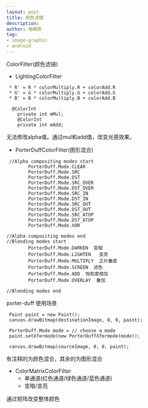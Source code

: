 ```yaml
---
layout: post
title: 颜色滤镜
description: 
author: 电解质
tag: 
- image-graphic
- android
---
```


ColorFilter(颜色滤镜)
- LightingColorFilter
```
 * R' = R * colorMultiply.R + colorAdd.R
 * G' = G * colorMultiply.G + colorAdd.G
 * B' = B * colorMultiply.B + colorAdd.B
 
  @ColorInt
    private int mMul;
    @ColorInt
    private int mAdd;
```
无法修改alpha值。通过mul和add值，改变光感效果。

- PorterDuffColorFilter(图形混合)
```
 //Alpha compositing modes start 
        PorterDuff.Mode.CLEAR
        PorterDuff.Mode.SRC
        PorterDuff.Mode.DST
        PorterDuff.Mode.SRC_OVER
        PorterDuff.Mode.DST_OVER
        PorterDuff.Mode.SRC_IN
        PorterDuff.Mode.DST_IN
        PorterDuff.Mode.SRC_OUT
        PorterDuff.Mode.DST_OUT
        PorterDuff.Mode.SRC_ATOP
        PorterDuff.Mode.DST_ATOP
        PorterDuff.Mode.XOR
        
//Alpha compositing modes end
//Blending modes start 
        PorterDuff.Mode.DARKEN  变暗
        PorterDuff.Mode.LIGHTEN   变亮
        PorterDuff.Mode.MULTIPLY  正片叠底
        PorterDuff.Mode.SCREEN  滤色   
        PorterDuff.Mode.ADD  饱和度相加
        PorterDuff.Mode.OVERLAY  叠加

//Blending modes end
```

porter-duff 使用场景
```
 Paint paint = new Paint();
 canvas.drawBitmap(destinationImage, 0, 0, paint);
 
 PorterDuff.Mode mode = // choose a mode
 paint.setXfermode(new PorterDuffXfermode(mode));
 
 canvas.drawBitmap(sourceImage, 0, 0, paint);
 ```
 
有注释的为颜色混合，其余的为图形混合

- ColorMatrixColorFilter
    - 单通道(红色通道/绿色通道/蓝色通道)
    - 变暗/变亮
    
通过矩阵改变整体颜色
